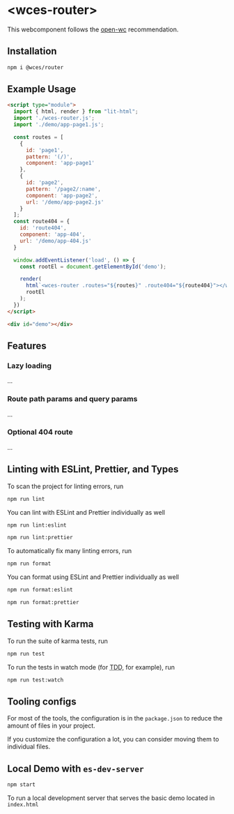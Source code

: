 # \<wces-router>

This webcomponent follows the [open-wc](https://github.com/open-wc/open-wc) recommendation.

## Installation
```bash
npm i @wces/router
```

## Example Usage
```html
<script type="module">
  import { html, render } from "lit-html";
  import './wces-router.js';
  import './demo/app-page1.js';

  const routes = [
    {
      id: 'page1',
      pattern: '(/)',
      component: 'app-page1'
    },
    {
      id: 'page2',
      pattern: '/page2/:name',
      component: 'app-page2',
      url: '/demo/app-page2.js'
    }
  ];
  const route404 = {
    id: 'route404',
    component: 'app-404',
    url: '/demo/app-404.js'
  }

  window.addEventListener('load', () => {
    const rootEl = document.getElementById('demo');

    render(
      html`<wces-router .routes="${routes}" .route404="${route404}"></wces-router>`,
      rootEl
    );
  })
</script>

<div id="demo"></div>
```

## Features

### Lazy loading
  ...

### Route path params and query params
  ...

### Optional 404 route
  ...

## Linting with ESLint, Prettier, and Types
To scan the project for linting errors, run
```bash
npm run lint
```

You can lint with ESLint and Prettier individually as well
```bash
npm run lint:eslint
```
```bash
npm run lint:prettier
```

To automatically fix many linting errors, run
```bash
npm run format
```

You can format using ESLint and Prettier individually as well
```bash
npm run format:eslint
```
```bash
npm run format:prettier
```

## Testing with Karma
To run the suite of karma tests, run
```bash
npm run test
```

To run the tests in watch mode (for <abbr title="test driven development">TDD</abbr>, for example), run

```bash
npm run test:watch
```


## Tooling configs

For most of the tools, the configuration is in the `package.json` to reduce the amount of files in your project.

If you customize the configuration a lot, you can consider moving them to individual files.

## Local Demo with `es-dev-server`
```bash
npm start
```
To run a local development server that serves the basic demo located in `index.html`
